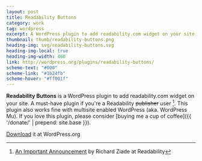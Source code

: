```yaml
---
layout: post
title: Readability Buttons
category: work
tag: wordpress
excerpt: A WordPress plugin to add readability.com widget on your site. A must-have plugin if you're a Readability publisher. This plugin also works fine with multisite enabled WordPress (aka. WordPress Mu).
thumbnail: thumb/readability-buttons.png
heading-img: svg/readability-buttons.svg
heading-img-local: true
heading-img-width: 460
link: http://wordpress.org/plugins/readability-buttons/
scheme-text: "#000"
scheme-link: "#1b24fb"
scheme-hover: "#ff001f"
---
```


**Readability Buttons** is a WordPress plugin to add readability.com widget on your site. A must-have plugin if you're a Readability <del>publisher</del> user [^1]. This plugin also works fine with multisite enabled WordPress (aka. WordPress Mu). If you love this plugin, please consider [buying me a cup of coffee]({{ '/donate/' | prepend: site.base }}).

<p class="download"><a href="http://wordpress.org/extend/plugins/readability-buttons/">Download</a> it at WordPress.org</p>

[^1]: [An Important Announcement](http://blog.readability.com/2012/06/announcement/) by Richard Ziade at Readability
